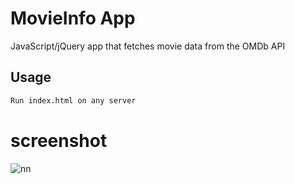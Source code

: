 # MovieInfo App

JavaScript/jQuery app that fetches movie data from the OMDb API

## Usage

```bash
Run index.html on any server
```

# screenshot


![nn](https://user-images.githubusercontent.com/12325386/27960474-018c971c-635e-11e7-8eaa-71e6a2a007ee.JPG)

